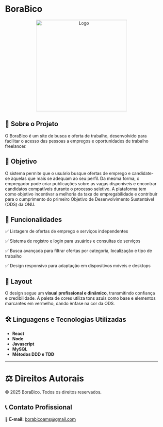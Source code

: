 # BoraBico

<p align="center">
  <img src="./logo.jpeg" alt="Logo" width="300px" height="300px">
</p>

##  🚀 Sobre o Projeto
O BoraBico é um site de busca e oferta de trabalho, desenvolvido para facilitar o acesso das pessoas a empregos e oportunidades de trabalho freelancer.

## 🎯 Objetivo
O sistema permite que o usuário busque ofertas de emprego e candidate-se àquelas que mais se adequam ao seu perfil. Da mesma forma, o empregador pode criar publicações sobre as vagas disponíveis e encontrar candidatos compatíveis durante o processo seletivo. A plataforma tem como objetivo incentivar a melhoria da taxa de empregabilidade e contribuir para o cumprimento do primeiro Objetivo de Desenvolvimento Sustentável (ODS) da ONU.

## 📌 Funcionalidades
✅ Listagem de ofertas de emprego e serviços independentes

✅ Sistema de registro e login para usuários e consultas de serviços 

✅ Busca avançada para filtrar ofertas por categoria, localização e tipo de trabalho  

✅ Design responsivo para adaptação em dispositivos móveis e desktops  

## 🎨 Layout
O design segue um **visual profissional e dinâmico**, transmitindo confiança e credibilidade. A paleta de cores utiliza tons azuis como base e elementos marcantes em vermelho, dando ênfase na cor da ODS.

## 🛠️ Linguagens e Tecnologias Utilizadas

- **React**
- **Node** 
- **Javascript**
- **MySQL** 
- **Métodos DDD e TDD** 

---

# ⚖️ Direitos Autorais
© 2025 BoraBico. Todos os direitos reservados.

## 📞 Contato Profissional
📧 **E-mail:** borabicoams@gmail.com 
